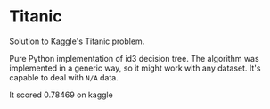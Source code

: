 # Titanic
Solution to Kaggle's Titanic problem.

Pure Python implementation of id3 decision tree. The algorithm was implemented in a generic way, so it might work with any dataset.
It's capable to deal with `N/A` data.

It scored 0.78469 on kaggle

